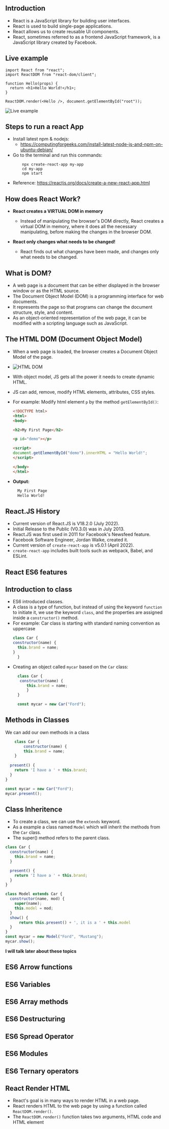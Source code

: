 ## Introduction
- React is a JavaScript library for building user interfaces.
- React is used to build single-page applications.
- React allows us to create reusable UI components.
- React, sometimes referred to as a frontend JavaScript framework, is a JavaScript library created by Facebook.

## Live example
```react
import React from "react";
import ReactDOM from "react-dom/client";

function Hello(props) {
  return <h1>Hello World!</h1>;
}

ReactDOM.render(<Hello />, document.getElementById("root"));
```
![Live example](images/live-example.png)

## Steps to run a react App
- Install latest npm & nodejs:
  - https://computingforgeeks.com/install-latest-node-js-and-npm-on-ubuntu-debian/
- Go to the terminal and run this commands:
    ```
        npx create-react-app my-app
        cd my-app
        npm start
    ```
- Reference: https://reactjs.org/docs/create-a-new-react-app.html

## How does React Work?
- **React creates a VIRTUAL DOM in memory**
  - Instead of manipulating the browser's DOM directly, React creates a virtual DOM in memory, where it does all the necessary manipulating, before making the changes in the browser DOM.

- **React only changes what needs to be changed!**
  - React finds out what changes have been made, and changes only what needs to be changed.

## What is DOM?
- A web page is a document that can be either displayed in the browser window or as the HTML source. 
- The Document Object Model (DOM) is a programming interface for web documents.
- It represents the page so that programs can change the document structure, style, and content. 
- As an object-oriented representation of the web page, it can be modified with a scripting language such as JavaScript.

## The HTML DOM (Document Object Model)
- When a web page is loaded, the browser creates a Document Object Model of the page.

- ![HTML DOM](images/dom.png)
- With object model, JS gets all the power it needs to create dynamic HTML.
- JS can add, remove, modify HTML elements, attributes, CSS styles.
- For example: Modify html element `p` by the method `getElementById()`:
    ``` html
    <!DOCTYPE html>
    <html>
    <body>

    <h2>My First Page</h2>

    <p id="demo"></p>

    <script>
    document.getElementById("demo").innerHTML = "Hello World!";
    </script>

    </body>
    </html>
    ```
- **Output:**
  ```html
    My First Page
    Hello World!
  ```

## React.JS History
- Current version of React.JS is V18.2.0 (July 2022).
- Initial Release to the Public (V0.3.0) was in July 2013.
- React.JS was first used in 2011 for Facebook's Newsfeed feature.
- Facebook Software Engineer, Jordan Walke, created it.
- Current version of `create-react-app` is v5.0.1 (April 2022).
- `create-react-app` includes built tools such as webpack, Babel, and ESLint.


## React ES6 features
## Introduction to class
- ES6 introduced classes.
- A class is a type of function, but instead of using the keyword `function` to initiate it, we use the keyword `class`, and the properties are assigned inside a `constructor()` method.
- For example: Car class is starting with standard naming convention as uppercase
  ```javascript
  class Car {
  constructor(name) {
    this.brand = name;
  }
    }
  ```
- Creating an object called `mycar` based on the `Car` class:
  ``` javascript
    class Car {
     constructor(name) {
        this.brand = name;
        }
    }

    const mycar = new Car("Ford");
  ```

## Methods in Classes
We can add our own methods in a class
```javascript
    class Car {
        constructor(name) {
        this.brand = name;
    }
  
  present() {
    return 'I have a ' + this.brand;
  }
}

const mycar = new Car("Ford");
mycar.present();
```

## Class Inheritence
- To create a class, we can use the `extends` keyword. 
- As a example a class named `Model` which will inherit the methods from the `Car` class.
- The super() method refers to the parent class.
```javascript
class Car {
  constructor(name) {
    this.brand = name;
  }

  present() {
    return 'I have a ' + this.brand;
  }
}

class Model extends Car {
  constructor(name, mod) {
    super(name);
    this.model = mod;
  }  
  show() {
      return this.present() + ', it is a ' + this.model
  }
}
const mycar = new Model("Ford", "Mustang");
mycar.show();
```
**I will talk later about these topics**
## ES6 Arrow functions
## ES6 Variables
## ES6 Array methods
## ES6 Destructuring
## ES6 Spread Operator
## ES6 Modules
## ES6 Ternary operators 

## React Render HTML
- React's goal is in many ways to render HTML in a web page.
- React renders HTML to the web page by using a function called `ReactDOM.render()`.
- The `ReactDOM.render()` function takes two arguments, HTML code and HTML element
  